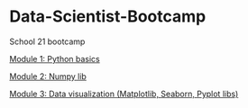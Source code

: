 # Data-Scientist-Bootcamp

School 21 bootcamp

[Module 1: Python basics](https://www.google.com)

[Module 2: Numpy lib](https://www.google.com)

[Module 3: Data visualization (Matplotlib, Seaborn, Pyplot libs)](https://www.google.com)
